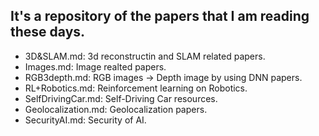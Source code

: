 ## It's a repository of the papers that I am reading these days.
* 3D&SLAM.md: 3d reconstructin and SLAM related papers.
* Images.md: Image realted papers.
* RGB3depth.md: RGB images -> Depth image by using DNN papers.
* RL+Robotics.md: Reinforcement learning on Robotics.
* SelfDrivingCar.md: Self-Driving Car resources.
* Geolocalization.md: Geolocalization papers.
* SecurityAI.md: Security of AI.

